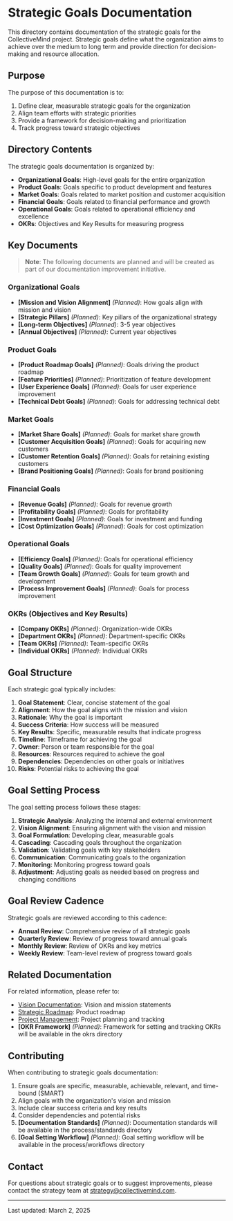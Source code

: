 # Strategic Goals Documentation

This directory contains documentation of the strategic goals for the CollectiveMind project. Strategic goals define what the organization aims to achieve over the medium to long term and provide direction for decision-making and resource allocation.

## Purpose

The purpose of this documentation is to:

1. Define clear, measurable strategic goals for the organization
2. Align team efforts with strategic priorities
3. Provide a framework for decision-making and prioritization
4. Track progress toward strategic objectives

## Directory Contents

The strategic goals documentation is organized by:

- **Organizational Goals**: High-level goals for the entire organization
- **Product Goals**: Goals specific to product development and features
- **Market Goals**: Goals related to market position and customer acquisition
- **Financial Goals**: Goals related to financial performance and growth
- **Operational Goals**: Goals related to operational efficiency and excellence
- **OKRs**: Objectives and Key Results for measuring progress

## Key Documents

> **Note**: The following documents are planned and will be created as part of our documentation improvement initiative.

### Organizational Goals

- **[Mission and Vision Alignment]** *(Planned)*: How goals align with mission and vision
- **[Strategic Pillars]** *(Planned)*: Key pillars of the organizational strategy
- **[Long-term Objectives]** *(Planned)*: 3-5 year objectives
- **[Annual Objectives]** *(Planned)*: Current year objectives

### Product Goals

- **[Product Roadmap Goals]** *(Planned)*: Goals driving the product roadmap
- **[Feature Priorities]** *(Planned)*: Prioritization of feature development
- **[User Experience Goals]** *(Planned)*: Goals for user experience improvement
- **[Technical Debt Goals]** *(Planned)*: Goals for addressing technical debt

### Market Goals

- **[Market Share Goals]** *(Planned)*: Goals for market share growth
- **[Customer Acquisition Goals]** *(Planned)*: Goals for acquiring new customers
- **[Customer Retention Goals]** *(Planned)*: Goals for retaining existing customers
- **[Brand Positioning Goals]** *(Planned)*: Goals for brand positioning

### Financial Goals

- **[Revenue Goals]** *(Planned)*: Goals for revenue growth
- **[Profitability Goals]** *(Planned)*: Goals for profitability
- **[Investment Goals]** *(Planned)*: Goals for investment and funding
- **[Cost Optimization Goals]** *(Planned)*: Goals for cost optimization

### Operational Goals

- **[Efficiency Goals]** *(Planned)*: Goals for operational efficiency
- **[Quality Goals]** *(Planned)*: Goals for quality improvement
- **[Team Growth Goals]** *(Planned)*: Goals for team growth and development
- **[Process Improvement Goals]** *(Planned)*: Goals for process improvement

### OKRs (Objectives and Key Results)

- **[Company OKRs]** *(Planned)*: Organization-wide OKRs
- **[Department OKRs]** *(Planned)*: Department-specific OKRs
- **[Team OKRs]** *(Planned)*: Team-specific OKRs
- **[Individual OKRs]** *(Planned)*: Individual OKRs

## Goal Structure

Each strategic goal typically includes:

1. **Goal Statement**: Clear, concise statement of the goal
2. **Alignment**: How the goal aligns with the mission and vision
3. **Rationale**: Why the goal is important
4. **Success Criteria**: How success will be measured
5. **Key Results**: Specific, measurable results that indicate progress
6. **Timeline**: Timeframe for achieving the goal
7. **Owner**: Person or team responsible for the goal
8. **Resources**: Resources required to achieve the goal
9. **Dependencies**: Dependencies on other goals or initiatives
10. **Risks**: Potential risks to achieving the goal

## Goal Setting Process

The goal setting process follows these stages:

1. **Strategic Analysis**: Analyzing the internal and external environment
2. **Vision Alignment**: Ensuring alignment with the vision and mission
3. **Goal Formulation**: Developing clear, measurable goals
4. **Cascading**: Cascading goals throughout the organization
5. **Validation**: Validating goals with key stakeholders
6. **Communication**: Communicating goals to the organization
7. **Monitoring**: Monitoring progress toward goals
8. **Adjustment**: Adjusting goals as needed based on progress and changing conditions

## Goal Review Cadence

Strategic goals are reviewed according to this cadence:

- **Annual Review**: Comprehensive review of all strategic goals
- **Quarterly Review**: Review of progress toward annual goals
- **Monthly Review**: Review of OKRs and key metrics
- **Weekly Review**: Team-level review of progress toward goals

## Related Documentation

For related information, please refer to:

- [Vision Documentation](../vision/): Vision and mission statements
- [Strategic Roadmap](../../product-requirements/roadmap/): Product roadmap
- [Project Management](../../project-management/): Project planning and tracking
- **[OKR Framework]** *(Planned)*: Framework for setting and tracking OKRs will be available in the okrs directory

## Contributing

When contributing to strategic goals documentation:

1. Ensure goals are specific, measurable, achievable, relevant, and time-bound (SMART)
2. Align goals with the organization's vision and mission
3. Include clear success criteria and key results
4. Consider dependencies and potential risks
5. **[Documentation Standards]** *(Planned)*: Documentation standards will be available in the process/standards directory
6. **[Goal Setting Workflow]** *(Planned)*: Goal setting workflow will be available in the process/workflows directory

## Contact

For questions about strategic goals or to suggest improvements, please contact the strategy team at [strategy@collectivemind.com](mailto:strategy@collectivemind.com).

---

Last updated: March 2, 2025 